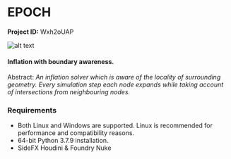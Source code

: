 # EPOCH

**Project ID:** Wxh2oUAP

![alt text](https://github.com/epochlab/epoch/blob/main/sample.png)

#### Inflation with boundary awareness.
Abstract: *An inflation solver which is aware of the locality of surrounding geometry. Every simulation step each node expands while taking account of intersections from neighbouring nodes.*

### Requirements

- Both Linux and Windows are supported. Linux is recommended for performance and compatibility reasons.
- 64-bit Python 3.7.9 installation.
- SideFX Houdini & Foundry Nuke
